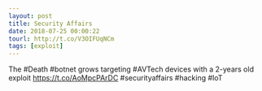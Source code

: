 ```yaml
---
layout: post
title: Security Affairs
date: 2018-07-25 00:00:22
tourl: http://t.co/V3OIFUqNCm
tags: [exploit]
---
```

The #Death #botnet grows targeting #AVTech devices with a 2-years old exploit
https://t.co/AoMpcPArDC
#securityaffairs #hacking #IoT